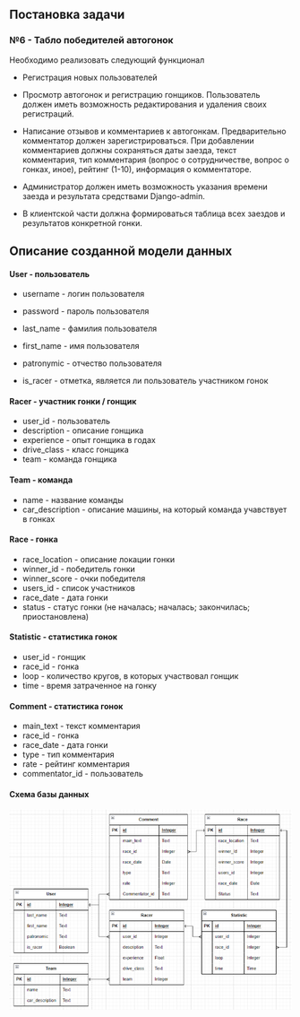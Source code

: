 ## Постановка задачи

### **№6 - Табло победителей автогонок**  

Необходимо реализовать следующий функционал

+ Регистрация новых пользователей

+ Просмотр автогонок и регистрацию гонщиков. Пользователь должен иметь возможность редактирования
  и удаления своих регистраций.

+ Написание отзывов и комментариев к автогонкам. Предварительно
  комментатор должен зарегистрироваться. При добавлении комментариев
  должны сохраняться даты заезда, текст комментария, тип комментария
  (вопрос о сотрудничестве, вопрос о гонках, иное), рейтинг (1-10),
  информация о комментаторе.

+ Администратор должен иметь возможность указания времени заезда и
  результата средствами Django-admin.

+ В клиентской части должна формироваться таблица всех заездов и
  результатов конкретной гонки.

## Описание созданной модели данных
#### **User** - пользователь
+ username - логин пользователя
+ password - пароль пользователя  


+ last_name - фамилия пользователя
+ first_name - имя пользователя
+ patronymic - отчество пользователя
+ is_racer - отметка, является ли пользователь участником гонок

#### **Racer** - участник гонки / гонщик
+ user_id - пользователь
+ description - описание гонщика
+ experience - опыт гонщика в годах
+ drive_class - класс гонщика
+ team - команда гонщика

#### **Team** - команда
+ name - название команды
+ car_description - описание машины, на который команда учавствует в гонках

#### **Race** - гонка
+ race_location - описание локации гонки
+ winner_id - победитель гонки
+ winner_score - очки победителя
+ users_id - список участников
+ race_date - дата гонки
+ status - статус гонки (не началась; началась; закончилась; приостановлена)

#### **Statistic** - статистика гонок
+ user_id - гонщик
+ race_id - гонка
+ loop - количество кругов, в которых участвовал гонщик
+ time - время затраченное на гонку

#### **Comment** - статистика гонок
+ main_text - текст комментария
+ race_id - гонка
+ race_date - дата гонки
+ type - тип комментария
+ rate - рейтинг комментария
+ commentator_id - пользователь

#### Схема базы данных
![примерная схема](pictures/database_w.png)
